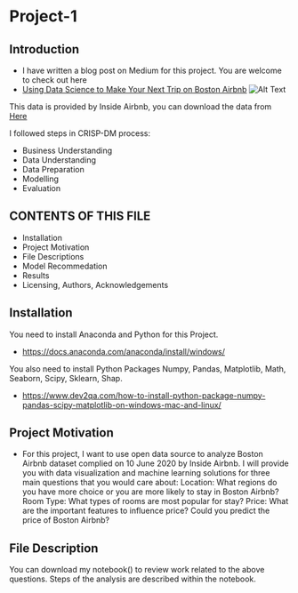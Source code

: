# Project-1
Introduction
------------
* I have written a blog post on Medium for this project. You are welcome to check out here
* [Using Data Science to Make Your Next Trip on Boston Airbnb](http://github.com)
![Alt Text](https://cdn-images-1.medium.com/max/2560/1*BAE3H2ghMdKIQ-jDBAb-Yw.jpeg)

This data is provided by Inside Airbnb, you can download the data from [Here](http://insideairbnb.com/get-the-data.html)

I followed steps in CRISP-DM process:
* Business Understanding
* Data Understanding
* Data Preparation
* Modelling
* Evaluation

CONTENTS OF THIS FILE
---------------------

 * Installation
 * Project Motivation
 * File Descriptions
 * Model Recommedation
 * Results
 * Licensing, Authors, Acknowledgements

Installation
------------

You need to install Anaconda and Python for this Project.
* https://docs.anaconda.com/anaconda/install/windows/

You also need to install Python Packages Numpy, Pandas, Matplotlib, Math, Seaborn, Scipy, Sklearn, Shap.
* https://www.dev2qa.com/how-to-install-python-package-numpy-pandas-scipy-matplotlib-on-windows-mac-and-linux/

Project Motivation
------------
 
 * For this project, I want to use open data source to analyze Boston Airbnb dataset complied on 10 June 2020 by Inside Airbnb. I will provide you with data visualization and machine learning solutions for three main questions that you would care about: Location: What regions do you have more choice or you are more likely to stay in Boston Airbnb? Room Type: What types of rooms are most popular for stay? Price: What are the important features to influence price? Could you predict the price of Boston Airbnb?

File Description
------------
You can download my notebook() to review work related to the above questions. Steps of the analysis are described within the notebook.
